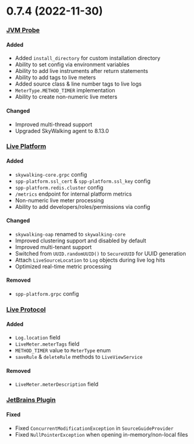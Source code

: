 # 0.7.4 (2022-11-30)

### [JVM Probe](https://github.com/sourceplusplus/probe-jvm)

#### Added
- Added `install_directory` for custom installation directory
- Ability to set config via environment variables
- Ability to add live instruments after return statements
- Ability to add tags to live meters
- Added source class & line number tags to live logs
- `MeterType.METHOD_TIMER` implementation
- Ability to create non-numeric live meters

#### Changed
- Improved multi-thread support
- Upgraded SkyWalking agent to 8.13.0

### [Live Platform](https://github.com/sourceplusplus/sourceplusplus)

#### Added
- `skywalking-core.grpc` config
- `spp-platform.ssl_cert` & `spp-platform.ssl_key` config
- `spp-platform.redis.cluster` config
- `/metrics` endpoint for internal platform metrics
- Non-numeric live meter processing
- Ability to add developers/roles/permissions via config

#### Changed
- `skywalking-oap` renamed to `skywalking-core`
- Improved clustering support and disabled by default
- Improved multi-tenant support
- Switched from `UUID.randomUUID()` to `SecureUUID` for UUID generation
- Attach `LiveSourceLocation` to `Log` objects during live log hits
- Optimized real-time metric processing

#### Removed
- `spp-platform.grpc` config


### [Live Protocol](https://github.com/sourceplusplus/protocol)

#### Added
- `Log.location` field
- `LiveMeter.meterTags` field
- `METHOD_TIMER` value to `MeterType` enum
- `saveRule` & `deleteRule` methods to `LiveViewService`

#### Removed
- `LiveMeter.meterDescription` field

### [JetBrains Plugin](https://github.com/sourceplusplus/interface-jetbrains)

#### Fixed
- Fixed `ConcurrentModificationException` in `SourceGuideProvider`
- Fixed `NullPointerException` when opening in-memory/non-local files
